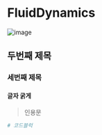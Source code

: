 # FluidDynamics
![image](https://user-images.githubusercontent.com/75655387/115547985-e64bca00-a2e1-11eb-9551-91cd1f762cd0.png)

## 두번째 제목
### 세번째 제목
#### 글자 굵게
> 인용문
> 
```python
# 코드블럭
```
